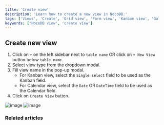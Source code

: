 ```yaml
---
title: 'Create view'
description: 'Learn how to create a new view in NocoDB.'
tags: ['Views', 'Create', 'Grid view', 'Form view', 'Kanban view', 'Gallery view']
keywords: ['NocoDB view', 'create view']
---
```


## Create new view

1. Click on `+` on the left sidebar next to `table name` OR click on `+ New View` button below `table name`.
2. Select view type from the dropdown modal.
3. Fill view name in the pop-up modal.
   - For Kanban view, select the `Single select` field to be used as the Kanban field.
   - For Calendar view, select the `Date` OR `DateTime` field to be used as the Calendar field.
4. Click on `Create View` button.

![image](/img/v2/views/create-view-1.png)
![image](/img/v2/views/create-view-2.png)

### Related articles

